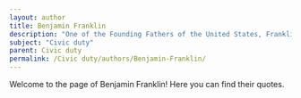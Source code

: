 ```yaml
---
layout: author
title: Benjamin Franklin
description: "One of the Founding Fathers of the United States, Franklin was a strong advocate for civic duty, emphasizing the importance of public service and community involvement."
subject: "Civic duty"
parent: Civic duty
permalink: /Civic duty/authors/Benjamin-Franklin/
---
```


Welcome to the page of Benjamin Franklin! Here you can find their quotes.
